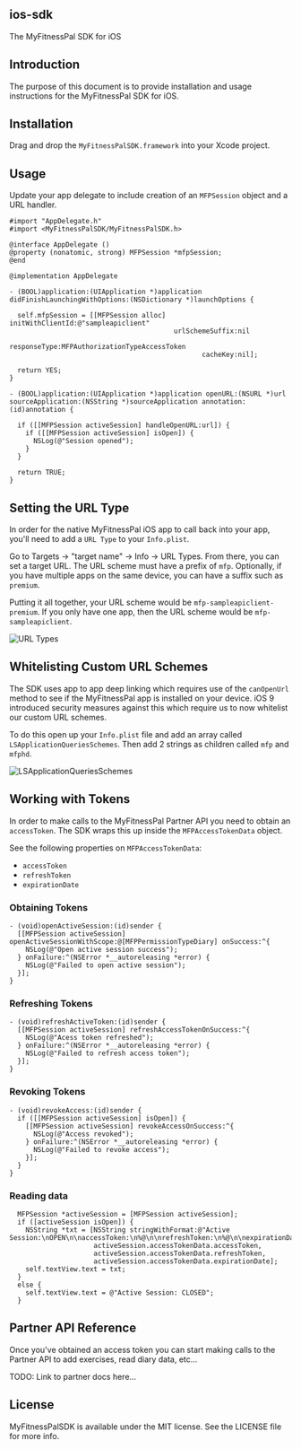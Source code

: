## ios-sdk
The MyFitnessPal SDK for iOS

## Introduction
The purpose of this document is to provide installation and usage instructions for the MyFitnessPal SDK for iOS.

## Installation
Drag and drop the `MyFitnessPalSDK.framework` into your Xcode project.

## Usage
Update your app delegate to include creation of an `MFPSession` object and a URL handler.

```objc
#import "AppDelegate.h"
#import <MyFitnessPalSDK/MyFitnessPalSDK.h>

@interface AppDelegate ()
@property (nonatomic, strong) MFPSession *mfpSession;
@end

@implementation AppDelegate

- (BOOL)application:(UIApplication *)application didFinishLaunchingWithOptions:(NSDictionary *)launchOptions {
  
  self.mfpSession = [[MFPSession alloc] initWithClientId:@"sampleapiclient"
                                         urlSchemeSuffix:nil
                                            responseType:MFPAuthorizationTypeAccessToken
                                                cacheKey:nil];
  
  return YES;
}

- (BOOL)application:(UIApplication *)application openURL:(NSURL *)url sourceApplication:(NSString *)sourceApplication annotation:(id)annotation {
  
  if ([[MFPSession activeSession] handleOpenURL:url]) {
    if ([[MFPSession activeSession] isOpen]) {
      NSLog(@"Session opened");
    }
  }
  
  return TRUE;
}
```

## Setting the URL Type

In order for the native MyFitnessPal iOS app to call back into your app, you'll need to add a `URL Type` to your `Info.plist`. 

Go to Targets -> "target name" -> Info -> URL Types. From there, you can set a target URL. The URL scheme must have a prefix of `mfp`. Optionally, if you have multiple apps on the same device, you can have a suffix such as `premium`.

Putting it all together, your URL scheme would be `mfp-sampleapiclient-premium`. If you only have one app, then the URL scheme would be `mfp-sampleapiclient`.

<img src="https://github.com/myfitnesspal/ios-sdk/blob/master/readme_images/URL_Types.png" alt="URL Types"/> 

## Whitelisting Custom URL Schemes

The SDK uses app to app deep linking which requires use of the `canOpenUrl` method to see if the MyFitnessPal app is installed on your device. iOS 9 introduced security measures against this which require us to now whitelist our custom URL schemes. 

To do this open up your `Info.plist` file and add an array called `LSApplicationQueriesSchemes`. Then add 2 strings as children called `mfp` and `mfphd`.

<img src="https://github.com/myfitnesspal/ios-sdk/blob/master/readme_images/LSApplicationQueriesSchemes.png" alt="LSApplicationQueriesSchemes"/> 

## Working with Tokens

In order to make calls to the MyFitnessPal Partner API you need to obtain an `accessToken`. The SDK wraps this up inside the `MFPAccessTokenData` object.

See the following properties on `MFPAccessTokenData`:
* `accessToken`
* `refreshToken`
* `expirationDate`

### Obtaining Tokens

```objc
- (void)openActiveSession:(id)sender {
  [[MFPSession activeSession] openActiveSessionWithScope:@[MFPPermissionTypeDiary] onSuccess:^{
    NSLog(@"Open active session success");
  } onFailure:^(NSError *__autoreleasing *error) {
    NSLog(@"Failed to open active session");
  }];
}
```

### Refreshing Tokens

```objc
- (void)refreshActiveToken:(id)sender {
  [[MFPSession activeSession] refreshAccessTokenOnSuccess:^{
    NSLog(@"Acess token refreshed");
  } onFailure:^(NSError *__autoreleasing *error) {
    NSLog(@"Failed to refresh access token");
  }];
}
```

### Revoking Tokens

```objc
- (void)revokeAccess:(id)sender {
  if ([[MFPSession activeSession] isOpen]) {
    [[MFPSession activeSession] revokeAccessOnSuccess:^{
      NSLog(@"Access revoked");
    } onFailure:^(NSError *__autoreleasing *error) {
      NSLog(@"Failed to revoke access");
    }];
  }
}
```
### Reading data

```objc
  MFPSession *activeSession = [MFPSession activeSession];
  if ([activeSession isOpen]) {
    NSString *txt = [NSString stringWithFormat:@"Active Session:\nOPEN\n\naccessToken:\n%@\n\nrefreshToken:\n%@\n\nexpirationDate:\n%@",
                     activeSession.accessTokenData.accessToken,
                     activeSession.accessTokenData.refreshToken,
                     activeSession.accessTokenData.expirationDate];
    self.textView.text = txt;
  }
  else {
    self.textView.text = @"Active Session: CLOSED";
  }
```

## Partner API Reference

Once you've obtained an access token you can start making calls to the Partner API to add exercises, read diary data, etc...

TODO: Link to partner docs here...

## License
MyFitnessPalSDK is available under the MIT license. See the LICENSE file for more info.
